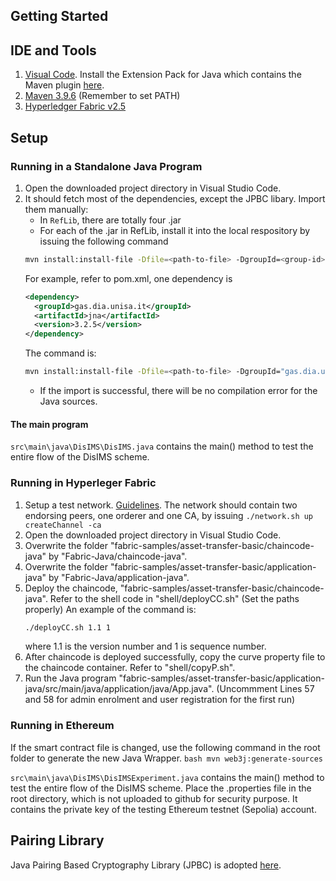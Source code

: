 ## Getting Started

## IDE and Tools
1. [Visual Code](https://code.visualstudio.com/). Install the Extension Pack for Java which contains the Maven plugin [here](https://code.visualstudio.com/docs/java/java-build).
2. [Maven 3.9.6](https://maven.apache.org/download.cgi) (Remember to set PATH)
3. [Hyperledger Fabric v2.5](https://hyperledger-fabric.readthedocs.io/en/release-2.5/)

## Setup 

### Running in a Standalone Java Program
1. Open the downloaded project directory in Visual Studio Code.
2. It should fetch most of the dependencies, except the JPBC libary. Import them manually:
    * In `RefLib`, there are totally four .jar
    * For each of the .jar in RefLib, install it into the local respository by issuing the following command
    ```bash
    mvn install:install-file -Dfile=<path-to-file> -DgroupId=<group-id> -DartifactId=<artifact-id> -Dversion=<version> 
    ```
    For example, refer to pom.xml, one dependency is
    ```xml
    <dependency>
      <groupId>gas.dia.unisa.it</groupId>
      <artifactId>jna</artifactId>
      <version>3.2.5</version>
    </dependency>
    ```
    The command is:
    ```bash
    mvn install:install-file -Dfile=<path-to-file> -DgroupId="gas.dia.unisa.it" -DartifactId="jna" -Dversion="3.2.5"
    ```
    * If the import is successful, there will be no compilation error for the Java sources.

#### The main program

`src\main\java\DisIMS\DisIMS.java` contains the main() method to test the entire flow of the DisIMS scheme.

### Running in Hyperleger Fabric
1. Setup a test network. [Guidelines](https://hyperledger-fabric.readthedocs.io/en/release-2.5/install.html). The network should contain two endorsing peers, one orderer and one CA, by issuing `./network.sh up createChannel -ca`
2. Open the downloaded project directory in Visual Studio Code.
3. Overwrite the folder "fabric-samples/asset-transfer-basic/chaincode-java" by "Fabric-Java/chaincode-java".
4. Overwrite the folder "fabric-samples/asset-transfer-basic/application-java" by "Fabric-Java/application-java".
5. Deploy the chaincode, "fabric-samples/asset-transfer-basic/chaincode-java". Refer to the shell code in "shell/deployCC.sh" (Set the paths properly) An example of the command is:
    ```bash
    ./deployCC.sh 1.1 1
    ```
    where 1.1 is the version number and 1 is sequence number.
6. After chaincode is deployed successfully, copy the curve property file to the chaincode container. Refer to "shell/copyP.sh".
7. Run the Java program "fabric-samples/asset-transfer-basic/application-java/src/main/java/application/java/App.java". (Uncommment Lines 57 and 58 for admin enrolment and user registration for the first run)

### Running in Ethereum
If the smart contract file is changed, use the following command in the root folder to generate the new Java Wrapper.
    ```bash
    mvn web3j:generate-sources
    ```

`src\main\java\DisIMS\DisIMSExperiment.java` contains the main() method to test the entire flow of the DisIMS scheme. Place the .properties file in the root directory, which is not uploaded to github for security purpose. It contains the private key of the testing Ethereum testnet (Sepolia) account.

## Pairing Library

Java Pairing Based Cryptography Library (JPBC) is adopted [here](http://gas.dia.unisa.it/projects/jpbc/download.html). 


